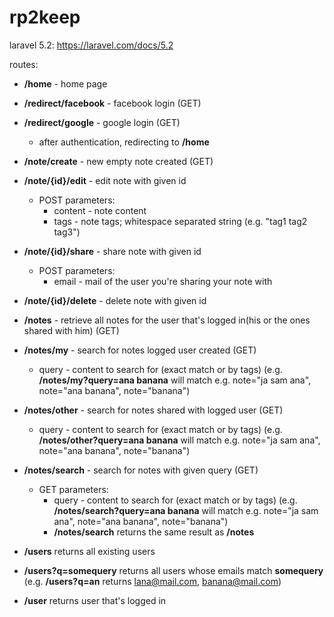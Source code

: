 # rp2keep

laravel 5.2: https://laravel.com/docs/5.2

routes:
* __/home__ - home page
* __/redirect/facebook__ - facebook login (GET)
* __/redirect/google__ - google login (GET)
    * after authentication, redirecting to __/home__

* __/note/create__ - new empty note created (GET)
* __/note/{id}/edit__ - edit note with given id
    * POST parameters: 
        * content - note content
        * tags - note tags; whitespace separated string (e.g. "tag1 tag2 tag3")
* __/note/{id}/share__ - share note with given id
    * POST parameters: 
        * email - mail of the user you're sharing your note with
* __/note/{id}/delete__ - delete note with given id

* __/notes__ - retrieve all notes for the user that's logged in(his or the ones shared with him) (GET)
* __/notes/my__ - search for notes logged user created (GET)
    * query - content to search for (exact match or by tags) (e.g. __/notes/my?query=ana banana__ will match e.g. note="ja sam ana", note="ana banana", note="banana")
* __/notes/other__ - search for notes shared with logged user (GET) 
    * query - content to search for (exact match or by tags) (e.g. __/notes/other?query=ana banana__ will match e.g. note="ja sam ana", note="ana banana", note="banana")
* __/notes/search__ - search for notes with given query (GET)
    * GET parameters:
        * query - content to search for (exact match or by tags) (e.g. __/notes/search?query=ana banana__ will match e.g. note="ja sam ana", note="ana banana", note="banana")
        * __/notes/search__ returns the same result as __/notes__
* __/users__ returns all existing users
* __/users?q=somequery__ returns all users whose emails match __somequery__ (e.g. __/users?q=an__ returns lana@mail.com, banana@mail.com)
* __/user__ returns user that's logged in
